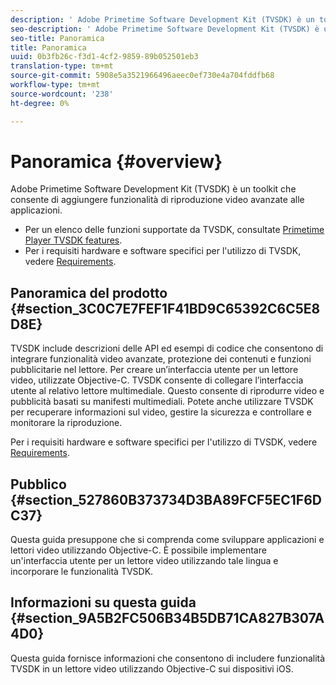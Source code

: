 ```yaml
---
description: ' Adobe Primetime Software Development Kit (TVSDK) è un toolkit che consente di aggiungere funzionalità di riproduzione video avanzate alle applicazioni.'
seo-description: ' Adobe Primetime Software Development Kit (TVSDK) è un toolkit che consente di aggiungere funzionalità di riproduzione video avanzate alle applicazioni.'
seo-title: Panoramica
title: Panoramica
uuid: 0b3fb26c-f3d1-4cf2-9859-89b052501eb3
translation-type: tm+mt
source-git-commit: 5908e5a3521966496aeec0ef730e4a704fddfb68
workflow-type: tm+mt
source-wordcount: '238'
ht-degree: 0%

---
```



# Panoramica {#overview}

 Adobe Primetime Software Development Kit (TVSDK) è un toolkit che consente di aggiungere funzionalità di riproduzione video avanzate alle applicazioni.

* Per un elenco delle funzioni supportate da TVSDK, consultate [Primetime Player TVSDK features](../c-psdk-ios-1.4-overview/c-psdk-ios-1.4-overview-of-the-player.md).
* Per i requisiti hardware e software specifici per l&#39;utilizzo di TVSDK, vedere [Requirements](../c-psdk-ios-1.4-overview/c-psdk-ios-1.4-requirements.md).

## Panoramica del prodotto {#section_3C0C7E7FEF1F41BD9C65392C6C5E8D8E}

TVSDK include descrizioni delle API ed esempi di codice che consentono di integrare funzionalità video avanzate, protezione dei contenuti e funzioni pubblicitarie nel lettore. Per creare un’interfaccia utente per un lettore video, utilizzate Objective-C. TVSDK consente di collegare l’interfaccia utente al relativo lettore multimediale. Questo consente di riprodurre video e pubblicità basati su manifesti multimediali. Potete anche utilizzare TVSDK per recuperare informazioni sul video, gestire la sicurezza e controllare e monitorare la riproduzione.

Per i requisiti hardware e software specifici per l&#39;utilizzo di TVSDK, vedere [Requirements](../c-psdk-ios-1.4-overview/c-psdk-ios-1.4-requirements.md).

## Pubblico {#section_527860B373734D3BA89FCF5EC1F6DC37}

Questa guida presuppone che si comprenda come sviluppare applicazioni e lettori video utilizzando Objective-C. È possibile implementare un&#39;interfaccia utente per un lettore video utilizzando tale lingua e incorporare le funzionalità TVSDK.

## Informazioni su questa guida {#section_9A5B2FC506B34B5DB71CA827B307A4D0}

Questa guida fornisce informazioni che consentono di includere funzionalità TVSDK in un lettore video utilizzando Objective-C sui dispositivi iOS.

